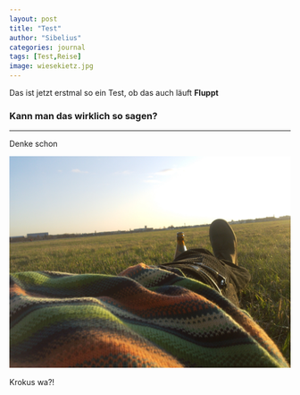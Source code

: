 ```yaml
---
layout: post
title: "Test"
author: "Sibelius"
categories: journal 
tags: [Test,Reise]
image: wiesekietz.jpg
---
```


Das ist jetzt erstmal so ein Test, ob das auch läuft
**Fluppt**

### Kann man das wirklich so sagen?

---

Denke schon

![Bier](/assets/img/70414d84b60808f0d162a89f7473fbb3e3b4dc3b.jpg)

Krokus wa?!
